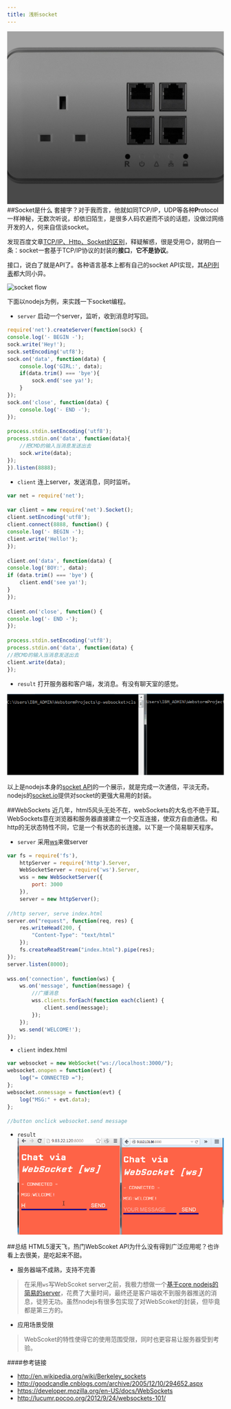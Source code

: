 ```yaml
---
title: 浅析socket
---
```

![socket programing](/images/poster/socket.png)
##Socket是什么
套接字？对于我而言，他就如同TCP/IP，UDP等各种**P**rotocol一样神秘，无数次听说，却依旧陌生，是很多人码农避而不谈的话题，没做过网络开发的人，何来自信谈socket。

发现百度文章[TCP/IP、Http、Socket的区别](http://jingyan.baidu.com/article/08b6a591e07ecc14a80922f1.html)，释疑解惑，很是受用:blush:，就明白一条：socket一套基于TCP/IP协议的封装的**接口**，**它不是协议**。

接口，说白了就是API了。各种语言基本上都有自己的socket API实现，其[API列表](http://en.wikipedia.org/wiki/Berkeley_sockets#Socket_API_functions)都大同小异。

![socket flow](http://upload.wikimedia.org/wikipedia/commons/a/a1/InternetSocketBasicDiagram_zhtw.png)

下面以nodejs为例，来实践一下socket编程。

- `server` 启动一个server，监听，收到消息时写回。

```javascript
require('net').createServer(function(sock) {
console.log('- BEGIN -');
sock.write('Hey!');
sock.setEncoding('utf8');
sock.on('data', function(data) {
    console.log('GIRL:', data);
    if(data.trim() === 'bye'){
        sock.end('see ya!');
    }
});
sock.on('close', function(data) {
    console.log('- END -');
});

process.stdin.setEncoding('utf8');
process.stdin.on('data', function(data){
    //把CMD的输入当消息发送出去
    sock.write(data);
});
}).listen(8888);
```

- `client` 连上server，发送消息，同时监听。

```javascript
var net = require('net');

var client = new require('net').Socket();
client.setEncoding('utf8');
client.connect(8888, function() {
console.log('- BEGIN -');
client.write('Hello!');
});

client.on('data', function(data) {
console.log('BOY:', data);
if (data.trim() === 'bye') {
    client.end('see ya!');
}
});

client.on('close', function() {
console.log('- END -');
});

process.stdin.setEncoding('utf8');
process.stdin.on('data', function(data) {
//把CMD的输入当消息发送出去
client.write(data);
});
```
- `result` 打开服务器和客户端，发消息。有没有聊天室的感觉。

![socket demo](/images/res/socket-demo.gif)

以上是nodejs本身的[socket API](https://nodejs.org/api/net.html)的一个展示，就是完成一次通信，平淡无奇。nodejs的[socket.io](http://socket.io/)提供对socket的更强大易用的封装。

##WebSockets
近几年，html5风头无处不在，webSockets的大名也不绝于耳。WebSockets意在浏览器和服务器直接建立一个交互连接，使双方自由通信。和http的无状态特性不同，它是一个有状态的长连接。以下是一个简易聊天程序。

- `server` 采用[ws](https://github.com/websockets/ws)来做server

```js
var fs = require('fs'),
    httpServer = require('http').Server,
    WebSocketServer = require('ws').Server,
    wss = new WebSocketServer({
        port: 3000
    }),
    server = new httpServer();

//http server, serve index.html
server.on("request", function(req, res) {
    res.writeHead(200, {
        "Content-Type": "text/html"
    });
    fs.createReadStream("index.html").pipe(res);
});
server.listen(8000);

wss.on('connection', function(ws) {
    ws.on('message', function(message) {
        //广播消息
        wss.clients.forEach(function each(client) {
            client.send(message);
        });
    });
    ws.send('WELCOME!');
});
```

- `client` index.html

```js
var websocket = new WebSocket("ws://localhost:3000/");
websocket.onopen = function(evt) {
    log("= CONNECTED =");
};
websocket.onmessage = function(evt) {
    log("MSG:" + evt.data);
};

//button onclick websocket.send message
```

- `result`
![websocket demo](/images/res/websocket-demo.gif)

##总结
HTML5漫天飞，热门WebScoket API为什么没有得到广泛应用呢？也许看上去很美，是吃起来不甜。

- 服务器端不成熟，支持不完善

> 在采用`ws`写WebScoket server之前，我极力想做一个[基于core nodejs的简易的server](https://gist.github.com/gimm/0e628030c84c34df573a#file-websocket-server-js)，花费了大量时间，最终还是客户端收不到服务器推送的消息，徒劳无功。虽然nodejs有很多包实现了对WebScoket的封装，但毕竟都是第三方的。

- 应用场景受限

> WebScoket的特性使得它的使用范围受限，同时也更容易让服务器受到考验。

####参考链接
- http://en.wikipedia.org/wiki/Berkeley_sockets
- http://goodcandle.cnblogs.com/archive/2005/12/10/294652.aspx
- https://developer.mozilla.org/en-US/docs/WebSockets
- http://lucumr.pocoo.org/2012/9/24/websockets-101/
